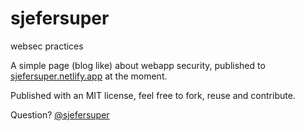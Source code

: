 # sjefersuper
websec practices

A simple page (blog like) about webapp security, published to [sjefersuper.netlify.app](https://sjefersuper.netlify.app) at the moment. 

Published with an MIT license, feel free to fork, reuse and contribute. 

Question? [@sjefersuper](https://twitter.com/sjefersuper)

